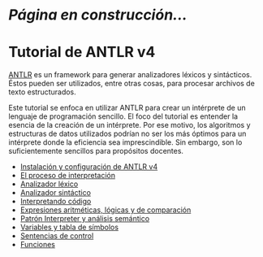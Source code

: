 # *Página en construcción...*

# Tutorial de ANTLR v4

[ANTLR](http://www.antlr.org/) es un framework para generar analizadores léxicos y sintácticos. Éstos pueden ser utilizados, entre otras cosas, para procesar archivos de texto estructurados. 

Este tutorial se enfoca en utilizar ANTLR para crear un intérprete de un lenguaje de programación sencillo. El foco del tutorial es entender la esencia de la creación de un intérprete. Por ese motivo, los algoritmos y estructuras de datos utilizados podrían no ser los más óptimos para un intérprete donde la eficiencia sea imprescindible. Sin embargo, son lo suficientemente sencillos para propósitos docentes.

* [Instalación y configuración de ANTLR v4](doc/instalacion.md)
* [El proceso de interpretación](doc/proceso.md)
* [Analizador léxico](doc/analizador_lexico.md)
* [Analizador sintáctico](doc/analizador_sintactico.md)
* [Interpretando código](doc/intepretando_codigo.md)
* [Expresiones aritméticas, lógicas y de comparación](doc/expresiones.md)
* [Patrón Interpreter y análisis semántico](patron_interpreter.md)
* [Variables y tabla de símbolos](variables.md)
* [Sentencias de control](sentencias_control.md)
* [Funciones](funciones.md)


